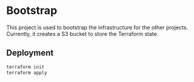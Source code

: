 # Bootstrap

This project is used to bootstrap the infrastructure for the other projects. Currently, it creates a S3 bucket to store the Terraform state.

## Deployment

```bash
terraform init
terraform apply
```
